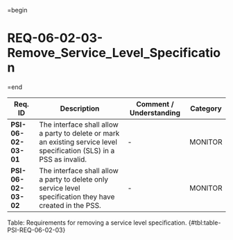 =begin

# REQ-06-02-03-Remove_Service_Level_Specification

=end

| Req. ID                        | Description                         | Comment / Understanding                  | Category                       |
| ------------------------------ | ----------------------------------- | ---------------------------------------- | ------------------------------ |
| __PSI-06-02-03-01__ | The interface shall allow a party to delete or mark an existing service level specification (SLS) in a PSS as invalid. | -                       | MONITOR  |
| __PSI-06-02-03-02__ | The interface shall allow a party to delete only service level specification they have created in the PSS.             | -                       | MONITOR  |

Table: Requirements for removing a service level specification. {#tbl:table-PSI-REQ-06-02-03}
